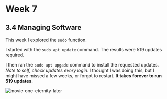 # Week 7
## 3.4 Managing Software

This week I explored the `sudo` function. 

I started with the `sudo apt update` command. The results were 519 updates required.

I then ran the `sudo apt upgade` command to install the requested updates.
*Note to self, check updates every login*. I thought I was doing this, but I might have missed a
few weeks, or forgot to restart. **It takes forever to run 519 updates**.

![movie-one-eternity-later](https://github.com/JConley1344/SysLib690/assets/157387139/0fe335de-837d-4d3d-b1fd-139acf2e4b8a)

